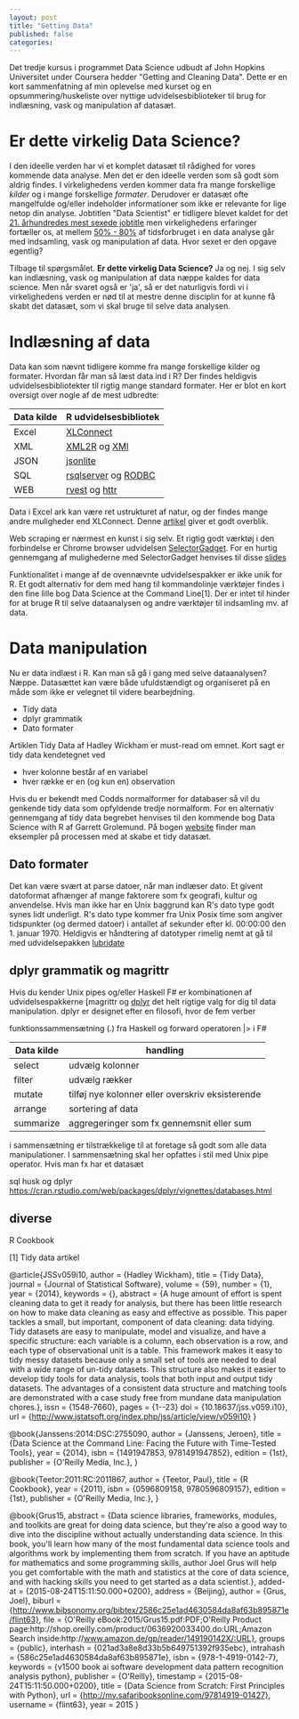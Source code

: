 ```yaml
---
layout: post
title: "Getting Data"
published: false
categories: 
---
```

Det tredje kursus i programmet Data Science udbudt af John Hopkins Universitet under Coursera hedder "Getting and Cleaning Data". Dette er en kort sammenfatning af min oplevelse med kurset og en opsummering/huskeliste over nyttige udvidelsesbiblioteker til brug for indlæsning, vask og manipulation af datasæt.

# Er dette virkelig Data Science?
I den ideelle verden har vi et komplet datasæt til rådighed for vores kommende data analyse. Men det er den ideelle verden som så godt som aldrig findes. I virkelighedens verden kommer data fra mange forskellige _kilder_ og i mange forskellige _formater_. Derudover er datasæt ofte mangelfulde og/eller indeholder informationer som ikke er relevante for lige netop din analyse. Jobtitlen "Data Scientist" er tidligere blevet kaldet for det [21. århundredes mest sexede jobtitle](https://hbr.org/2012/10/data-scientist-the-sexiest-job-of-the-21st-century/)
men virkelighedens erfaringer fortæller os, at mellem [50% - 80%](http://www.nytimes.com/2014/08/18/technology/for-big-data-scientists-hurdle-to-insights-is-janitor-work.html?_r=0) af tidsforbruget i en data analyse går med indsamling, vask og manipulation af data. Hvor sexet er den opgave egentlig?

Tilbage til spørgsmålet. __Er dette virkelig Data Science?__ Ja og nej. I sig selv kan indlæsning, vask og manipulation af data næppe kaldes for data science. Men når svaret også er 'ja', så er det naturligvis fordi vi i virkelighedens verden er nød til at mestre denne disciplin for at kunne få skabt det datasæt, som vi skal bruge til selve data analysen.

# Indlæsning af data

Data kan som nævnt tidligere komme fra mange forskellige kilder og formater. Hvordan får man så læst data ind i R? Der findes heldigvis udvidelsesbibliotekter til rigtig mange standard formater. Her er blot en kort oversigt over nogle af de mest udbredte:

Data kilde    | R udvidelsesbibliotek
------------- | --------------------- 
Excel         | [XLConnect](https://cran.r-project.org/web/packages/XLConnect/index.html)
XML           | [XML2R](https://cran.r-project.org/web/packages/XML2R/index.html) og  [XMl](https://cran.r-project.org/web/packages/XML/index.html)
JSON          | [jsonlite](https://cran.r-project.org/web/packages/jsonlite/index.html)
SQL           | [rsqlserver](https://github.com/agstudy/rsqlserver) og [RODBC](https://cran.r-project.org/web/packages/RODBC/index.html) 
WEB           | [rvest](https://cran.r-project.org/web/packages/rvest/index.html) og [httr](https://cran.r-project.org/web/packages/httr/index.html)

Data i Excel ark kan være ret ustrukturet af natur, og der findes mange andre muligheder end XLConnect. Denne [artikel](http://blog.datacamp.com/r-tutorial-read-excel-into-r/) giver et godt overblik.

Web scraping er nærmest en kunst i sig selv. Et rigtig godt værktøj i den forbindelse er Chrome browser udvidelsen [SelectorGadget](https://chrome.google.com/webstore/detail/selectorgadget/mhjhnkcfbdhnjickkkdbjoemdmbfginb). For en hurtig gennemgang af mulighederne med SelectorGadget henvises til disse [slides](https://cpsievert.github.io/slides/web-scraping/#1)
 
Funktionalitet i mange af de ovennævnte udvidelsespakker er ikke unik for R. Et godt alternativ for dem med hang til kommandolinje værktøjer findes i den fine lille bog Data Science at the Command Line[1]. Der er intet til hinder for at bruge R til selve dataanalysen og andre værktøjer til indsamling mv. af data.

# Data manipulation

Nu er data indlæst i R. Kan man så gå i gang med selve dataanalysen? Næppe. Datasættet kan være både ufuldstændigt og organiseret på en måde som ikke er velegnet til videre bearbejdning. 

 * Tidy data
 * dplyr grammatik
 * Dato formater

Artiklen Tidy Data af Hadley Wickham er must-read om emnet. Kort sagt er tidy data kendetegnet ved

 * hver kolonne består af en variabel
 * hver række er en (og kun en) observation

Hvis du er bekendt med Codds normalformer for databaser så vil du genkende tidy data som opfyldende tredje normalform. For en alternativ gennemgang af tidy data begrebet henvises til den kommende bog Data Science with R af Garrett Grolemund. På bogen [website](http://garrettgman.github.io/tidying/) finder man eksempler på processen med at skabe et tidy datasæt.

## Dato formater
Det kan være svært at parse datoer, når man indlæser dato. Et givent datoformat afhænger af mange faktorere som fx geografi, kultur og anvendelse. Hvis man ikke har en Unix baggrund kan R's dato type godt synes lidt underligt. R's dato type kommer fra Unix Posix time som angiver tidspunkter (og dermed datoer) i antallet af sekunder efter kl. 00:00:00 den 1. januar 1970. Heldigvis er håndtering af datotyper rimelig nemt at gå til med udvidelsepakken [lubridate](https://cran.r-project.org/web/packages/lubridate/index.html)

## dplyr grammatik og magrittr
Hvis du kender Unix pipes og/eller Haskell F# er kombinationen af udvidelsespakkerne [magrittr og [dplyr](https://cran.r-project.org/web/packages/dplyr/index.html) det helt rigtige valg for dig til data manipulation. dplyr er designet efter en filosofi, hvor de fem verber

funktionssammensætning (.) fra Haskell og forward operatoren |> i F#

Data kilde    | handling
------------- | --------------------- 
select        | udvælg kolonner
filter        | udvælg rækker
mutate        | tilføj nye kolonner eller overskriv eksisterende
arrange       | sortering af data
summarize     | aggregeringer som fx gennemsnit eller sum

i sammensætning er tilstrækkelige til at foretage så godt som alle data manipulationer. I sammensætning skal her opfattes i stil med Unix pipe operator. Hvis man fx har et datasæt

 sql husk og dplyr
 https://cran.rstudio.com/web/packages/dplyr/vignettes/databases.html


## diverse
R Cookbook

 
[1] Tidy data artikel 


@article{JSSv059i10,
   author = {Hadley  Wickham},
   title = {Tidy Data},
   journal = {Journal of Statistical Software},
   volume = {59},
   number = {1},
   year = {2014},
   keywords = {},
   abstract = {A huge amount of effort is spent cleaning data to get it ready for analysis, but there has been little research on how to make data cleaning as easy and effective as possible. This paper tackles a small, but important, component of data cleaning: data tidying. Tidy datasets are easy to manipulate, model and visualize, and have a specific structure: each variable is a column, each observation is a row, and each type of observational unit is a table. This framework makes it easy to tidy messy datasets because only a small set of tools are needed to deal with a wide range of un-tidy datasets. This structure also makes it easier to develop tidy tools for data analysis, tools that both input and output tidy datasets. The advantages of a consistent data structure and matching tools are demonstrated with a case study free from mundane data manipulation chores.},
 issn = {1548-7660},   pages = {1--23}   doi = {10.18637/jss.v059.i10},
   url = {http://www.jstatsoft.org/index.php/jss/article/view/v059i10}
}

@book{Janssens:2014:DSC:2755090,
 author = {Janssens, Jeroen},
 title = {Data Science at the Command Line: Facing the Future with Time-Tested Tools},
 year = {2014},
 isbn = {1491947853, 9781491947852},
 edition = {1st},
 publisher = {O'Reilly Media, Inc.},
} 

@book{Teetor:2011:RC:2011867,
 author = {Teetor, Paul},
 title = {R Cookbook},
 year = {2011},
 isbn = {0596809158, 9780596809157},
 edition = {1st},
 publisher = {O'Reilly Media, Inc.},
} 

@book{Grus15,
  abstract = {Data science libraries, frameworks, modules, and toolkits are great for doing data science, but they're also a good way to dive into the discipline without actually understanding data science. In this book, you'll learn how many of the most fundamental data science tools and algorithms work by implementing them from scratch. If you have an aptitude for mathematics and some programming skills, author Joel Grus will help you get comfortable with the math and statistics at the core of data science, and with hacking skills you need to get started as a data scientist.},
  added-at = {2015-08-24T15:11:50.000+0200},
  address = {Beijing},
  author = {Grus, Joel},
  biburl = {http://www.bibsonomy.org/bibtex/2586c25e1ad4630584da8af63b895871e/flint63},
  file = {O'Reilly eBook:2015/Grus15.pdf:PDF;O'Reilly Product page:http\://shop.oreilly.com/product/0636920033400.do:URL;Amazon Search inside:http\://www.amazon.de/gp/reader/149190142X/:URL},
  groups = {public},
  interhash = {021ad3a8e8d33b5b649751392f935ebc},
  intrahash = {586c25e1ad4630584da8af63b895871e},
  isbn = {978-1-4919-0142-7},
  keywords = {v1500 book ai software development data pattern recognition analysis python},
  publisher = {O'Reilly},
  timestamp = {2015-08-24T15:11:50.000+0200},
  title = {Data Science from Scratch: First Principles with Python},
  url = {http://my.safaribooksonline.com/97814919-01427},
  username = {flint63},
  year = 2015
}

